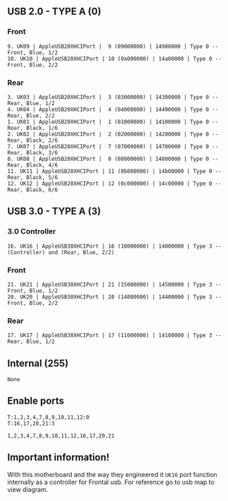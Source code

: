 ## USB 2.0 - TYPE A (0)
### Front
```
9. UK09 | AppleUSB20XHCIPort |  9 (09000000) | 14900000 | Type 0 -- Front, Blue, 1/2
10. UK10 | AppleUSB20XHCIPort | 10 (0a000000) | 14a00000 | Type 0 -- Front, Blue, 2/2
```

### Rear
```
3. UK03 | AppleUSB20XHCIPort |  3 (03000000) | 14300000 | Type 0 -- Rear, Blue, 1/2
4. UK04 | AppleUSB20XHCIPort |  4 (04000000) | 14400000 | Type 0 -- Rear, Blue, 2/2
1. UK01 | AppleUSB20XHCIPort |  1 (01000000) | 14100000 | Type 0 -- Rear, Black, 1/6
2. UK02 | AppleUSB20XHCIPort |  2 (02000000) | 14200000 | Type 0 -- Rear, Black, 2/6
7. UK07 | AppleUSB20XHCIPort |  7 (07000000) | 14700000 | Type 0 -- Rear, Black, 3/6
8. UK08 | AppleUSB20XHCIPort |  8 (08000000) | 14800000 | Type 0 -- Rear, Black, 4/6
11. UK11 | AppleUSB20XHCIPort | 11 (0b000000) | 14b00000 | Type 0 -- Rear, Black, 5/6
12. UK12 | AppleUSB20XHCIPort | 12 (0c000000) | 14c00000 | Type 0 -- Rear, Black, 6/6
```

## USB 3.0 - TYPE A (3)
### 3.0 Controller
```
16. UK16 | AppleUSB30XHCIPort | 16 (10000000) | 14000000 | Type 3 -- (Controller) and (Rear, Blue, 2/2)
```

### Front
```
21. UK21 | AppleUSB30XHCIPort | 21 (15000000) | 14500000 | Type 3 -- Front, Blue, 1/2
20. UK20 | AppleUSB30XHCIPort | 20 (14000000) | 14400000 | Type 3 -- Front, Blue, 2/2
```

### Rear
```
17. UK17 | AppleUSB30XHCIPort | 17 (11000000) | 14100000 | Type 3 -- Rear, Blue, 1/2
```

## Internal (255)
```
None
```

## Enable ports
```
T:1,2,3,4,7,8,9,10,11,12:0
T:16,17,20,21:3
```

```
1,2,3,4,7,8,9,10,11,12,16,17,20,21
```

## Important information!
With this motherboard and the way they engineered it `UK16` port function internally as a controller for Frontal usb. For reference go to usb map to view diagram.